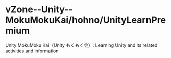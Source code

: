 # vZone--Unity--MokuMokuKai/hohno/UnityLearnPremium

Unity MokuMoku Kai（Unity もくもく会）: Learning Unity and its related activities and information
